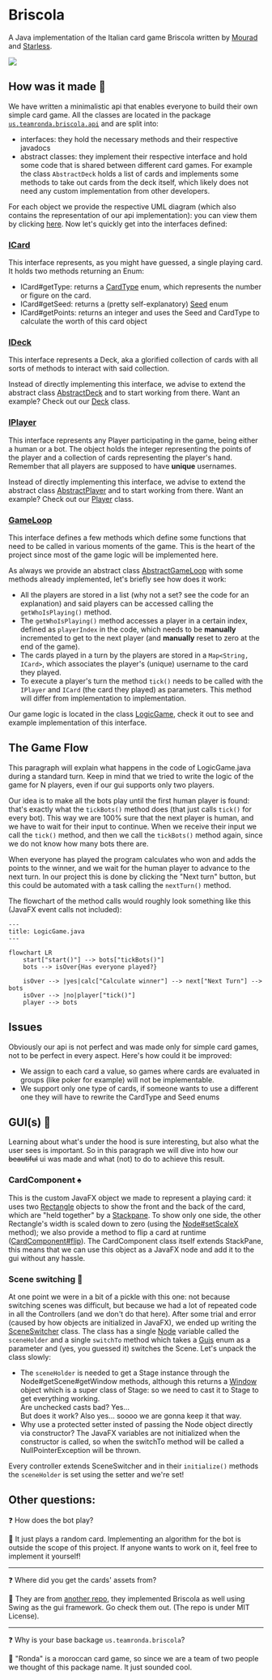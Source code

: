 # Briscola
A Java implementation of the Italian card game Briscola written by [Mourad](https://github.com/Mourad261103) and [Starless](https://github.com/StarlessDev).

![](https://i.imgur.com/JW8uiHY.gif)

## How was it made 🧐
We have written a minimalistic api that enables everyone to build their own simple card game.
All the classes are located in the package [`us.teamronda.briscola.api`](src/main/java/us/teamronda/briscola/api) and are split into:
- interfaces: they hold the necessary methods and their respective javadocs
- abstract classes: they implement their respective interface and hold some code that is shared between different card games. For example the class `AbstractDeck` holds a list of cards and implements some methods to take out cards from the deck itself, which likely does not need any custom implementation from other developers.

For each object we provide the respective UML diagram (which also contains the representation of our api implementation): you can view them by clicking [here](uml/).
Now let's quickly get into the interfaces defined:

### [ICard](src/main/java/us/teamronda/briscola/api/cards/ICard.java)
This interface represents, as you might have guessed, a single playing card.
It holds two methods returning an Enum:
- ICard#getType: returns a [CardType](src/main/java/us/teamronda/briscola/api/cards/CardType.java) enum, which represents the number or figure on the card.
- ICard#getSeed: returns a (pretty self-explanatory) [Seed](src/main/java/us/teamronda/briscola/api/cards/Seed.java) enum
- ICard#getPoints: returns an integer and uses the Seed and CardType to calculate the worth of this card object

### [IDeck](src/main/java/us/teamronda/briscola/api/deck/IDeck.java)
This interface represents a Deck, aka a glorified collection of cards with all sorts of methods to interact with said collection.

Instead of directly implementing this interface, we advise to extend the abstract class [AbstractDeck](src/main/java/us/teamronda/briscola/api/deck/AbstractDeck.java) and to start working from there.
Want an example? Check out our [Deck](src/main/java/us/teamronda/briscola/objects/Deck.java) class.

### [IPlayer](src/main/java/us/teamronda/briscola/api/player/IPlayer.java)
This interface represents any Player participating in the game, being either a human or a bot. The object holds the integer representing the points of the player and a collection of cards representing the player's hand.
Remember that all players are supposed to have **unique** usernames.

Instead of directly implementing this interface, we advise to extend the abstract class [AbstractPlayer](src/main/java/us/teamronda/briscola/api/player/AbstractPlayer.java) and to start working from there.
Want an example? Check out our [Player](src/main/java/us/teamronda/briscola/objects/Player.java) class.

### [GameLoop](src/main/java/us/teamronda/briscola/api/game/GameLoop.java)
This interface defines a few methods which define some functions that need to be called in various moments of the game. This is the heart of the project since most of the game logic will be implemented here.

As always we provide an abstract class [AbstractGameLoop](src/main/java/us/teamronda/briscola/api/game/AbstractGameLoop.java) with some methods already implemented, let's briefly see how does it work:
- All the players are stored in a list (why not a set? see the code for an explanation) and said players can be accessed calling the `getWhoIsPlaying()` method.
- The `getWhoIsPlaying()` method accesses a player in a certain index, defined as `playerIndex` in the code, which needs to be **manually** incremented to get to the next player (and **manually** reset to zero at the end of the game).
- The cards played in a turn by the players are stored in a `Map<String, ICard>`, which associates the player's (unique) username to the card they played.
- To execute a player's turn the method `tick()` needs to be called with the `IPlayer` and `ICard` (the card they played) as parameters. This method will differ from implementation to implementation.

Our game logic is located in the class [LogicGame](src/main/java/us/teamronda/briscola/LogicGame.java), check it out to see and example implementation of this interface.

## The Game Flow
This paragraph will explain what happens in the code of LogicGame.java during a standard turn.
Keep in mind that we tried to write the logic of the game for N players, even if our gui supports only two players.

Our idea is to make all the bots play until the first human player is found: that's exactly what the `tickBots()` method does (that just calls `tick()` for every bot).
This way we are 100% sure that the next player is human, and we have to wait for their input to continue. When we receive their input we call the `tick()` method, and then we call the `tickBots()` method again, since we do not know how many bots there are.

When everyone has played the program calculates who won and adds the points to the winner, and we wait for the human player to advance to the next turn. In our project this is done by clicking the "Next turn" button, but this could be automated with a task calling the `nextTurn()` method.

The flowchart of the method calls would roughly look something like this (JavaFX event calls not included):
```mermaid
---
title: LogicGame.java
---

flowchart LR
    start["start()"] --> bots["tickBots()"]
    bots --> isOver{Has everyone played?}

    isOver --> |yes|calc["Calculate winner"] --> next["Next Turn"] --> bots
    isOver --> |no|player["tick()"]
    player --> bots
```

## Issues
Obviously our api is not perfect and was made only for simple card games, not to be perfect in every aspect. Here's how could it be improved:
- We assign to each card a value, so games where cards are evaluated in groups (like poker for example) will not be implementable.
- We support only one type of cards, if someone wants to use a different one they will have to rewrite the CardType and Seed enums

## GUI(s) :eyes:
Learning about what's under the hood is sure interesting, but also what the user sees is important. So in this paragraph we will dive into how our ~~beautiful~~ ui was made and what (not) to do to achieve this result.

### CardComponent ♠️
This is the custom JavaFX object we made to represent a playing card: it uses two [Rectangle](https://openjfx.io/javadoc/21/javafx.graphics/javafx/scene/shape/Rectangle.html) objects to show the front and the back of the card, which are "held together" by a [Stackpane](https://openjfx.io/javadoc/21/javafx.graphics/javafx/scene/layout/StackPane.html).
To show only one side, the other Rectangle's width is scaled down to zero (using the [Node#setScaleX](https://openjfx.io/javadoc/21/javafx.graphics/javafx/scene/Node.html#setScaleX(double)) method); we also provide a method to flip a card at runtime ([CardComponent#flip](src/main/java/us/teamronda/briscola/gui/components/CardComponent.java#L89)).
The CardComponent class itself extends StackPane, this means that we can use this object as a JavaFX node and add it to the gui without any hassle.

### Scene switching 🔄️
At one point we were in a bit of a pickle with this one: not because switching scenes was difficult, but because we had a lot of repeated code in all the Controllers (and we don't do that here).
After some trial and error (caused by how objects are initialized in JavaFX), we ended up writing the [SceneSwitcher](src/main/java/us/teamronda/briscola/gui/SceneSwitcher.java) class. 
The class has a single [Node](https://openjfx.io/javadoc/21/javafx.graphics/javafx/scene/Node.html) variable called the `sceneHolder` and a single `switchTo` method which takes a [Guis](src/main/java/us/teamronda/briscola/gui/Guis.java) enum as a parameter and (yes, you guessed it) switches the Scene.
Let's unpack the class slowly:
- The `sceneHolder` is needed to get a Stage instance through the Node#getScene#getWindow methods, although this returns a [Window](https://openjfx.io/javadoc/21/javafx.graphics/javafx/stage/Window.html) object which is a super class of Stage: so we need to cast it to Stage to get everything working. <br>Are unchecked casts bad? Yes... <br>But does it work? Also yes... soooo we are gonna keep it that way.
- Why use a protected setter insted of passing the Node object directly via constructor? The JavaFX variables are not initialized when the constructor is called, so when the switchTo method will be called a NullPointerException will be thrown.

Every controller extends SceneSwitcher and in their `initialize()` methods the `sceneHolder` is set using the setter and we're set!

## Other questions:
❓ How does the bot play?<p>
💬 It just plays a random card. Implementing an algorithm for the bot is outside the scope of this project. If anyone wants to work on it, feel free to implement it yourself!

---

❓ Where did you get the cards' assets from?<p>
💬 They are from [another repo](https://github.com/profumato4/Briscola), they implemented Briscola as well using Swing as the gui framework. Go check them out. (The repo is under MIT License).

---

❓ Why is your base backage `us.teamronda.briscola`?<p>
💬 "Ronda" is a moroccan card game, so since we are a team of two people we thought of this package name. It just sounded cool.
